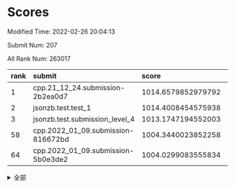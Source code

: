 # Scores

Modified Time: 2022-02-26 20:04:13

Submit Num: 207

All Rank Num: 263017

| rank |               submit               |       score        |       sigma        | pk_num |
| :--- | :--------------------------------- | :----------------- | :----------------- | :----- |
| 1    | cpp.21_12_24.submission-2b2ea0d7   | 1014.6579852979792 | 0.8557282067549331 | 5080   |
| 2    | jsonzb.test.test_1                 | 1014.4008454575938 | 0.8814640537949473 | 5084   |
| 3    | jsonzb.test.submission_level_4     | 1013.1747194552003 | 0.8058363837466441 | 5077   |
| 58   | cpp.2022_01_09.submission-816672bd | 1004.3440023852258 | 0.7028435479087309 | 5082   |
| 64   | cpp.2022_01_09.submission-5b0e3de2 | 1004.0299083555834 | 0.7117446669350168 | 5077   |


<details>
<summary>全部</summary>

| rank |                 submit                 |       score        |       sigma        | pk_num |
| :--- | :------------------------------------- | :----------------- | :----------------- | :----- |
| 1    | cpp.21_12_24.submission-2b2ea0d7       | 1014.6579852979792 | 0.8557282067549331 | 5080   |
| 2    | jsonzb.test.test_1                     | 1014.4008454575938 | 0.8814640537949473 | 5084   |
| 3    | jsonzb.test.submission_level_4         | 1013.1747194552003 | 0.8058363837466441 | 5077   |
| 4    | gobigger.level_3.submission_level_3_29 | 1012.0086852401333 | 0.7734251290451145 | 5080   |
| 5    | gobigger.level_3.submission_level_3_34 | 1011.3509300425932 | 0.793430567836899  | 5087   |
| 6    | gobigger.level_3.submission_level_3_46 | 1011.0586070156303 | 0.7767096690639345 | 5079   |
| 7    | gobigger.level_3.submission_level_3_47 | 1011.0265696935734 | 0.7638915751229632 | 5090   |
| 8    | gobigger.level_3.submission_level_3_4  | 1010.9935124164698 | 0.7684692243734109 | 5081   |
| 9    | gobigger.level_3.submission_level_3_27 | 1010.9366463289214 | 0.7680737635844924 | 5082   |
| 10   | gobigger.level_3.submission_level_3_38 | 1010.8986968137772 | 0.7530656331690908 | 5083   |
| 11   | gobigger.level_3.submission_level_3_35 | 1010.8652936114894 | 0.7575827238478426 | 5081   |
| 12   | gobigger.level_3.submission_level_3_8  | 1010.7433242786492 | 0.7719235341771588 | 5083   |
| 13   | gobigger.level_3.submission_level_3_2  | 1010.7096102730833 | 0.7765029713140555 | 5085   |
| 14   | gobigger.level_3.submission_level_3_15 | 1010.6268683392523 | 0.7692251079626597 | 5078   |
| 15   | gobigger.level_3.submission_level_3_5  | 1010.5935780434423 | 0.7557714681965135 | 5080   |
| 16   | gobigger.level_3.submission_level_3_14 | 1010.468490978163  | 0.7687445813593825 | 5084   |
| 17   | gobigger.level_3.submission_level_3_19 | 1010.4315909367773 | 0.7517589941370423 | 5083   |
| 18   | gobigger.level_3.submission_level_3_3  | 1010.3997433694248 | 0.7535011139142845 | 5080   |
| 19   | gobigger.level_3.submission_level_3_28 | 1010.378232202574  | 0.7570065466247731 | 5082   |
| 20   | gobigger.level_3.submission_level_3_36 | 1010.3604145263602 | 0.7663338985437465 | 5080   |
| 21   | gobigger.level_3.submission_level_3_12 | 1010.331996301251  | 0.7772051453447169 | 5085   |
| 22   | gobigger.level_3.submission_level_3_32 | 1010.3292154756006 | 0.7667257895548255 | 5083   |
| 23   | gobigger.level_3.submission_level_3_26 | 1010.3218236551238 | 0.766745417050446  | 5081   |
| 24   | gobigger.level_3.submission_level_3_17 | 1010.2659233176893 | 0.7716512211849949 | 5083   |
| 25   | gobigger.level_3.submission_level_3_41 | 1010.0904471134567 | 0.7570208827786765 | 5082   |
| 26   | gobigger.level_3.submission_level_3_11 | 1010.0138306131387 | 0.7350517267037221 | 5085   |
| 27   | gobigger.level_3.submission_level_3_21 | 1009.9521390233795 | 0.7580314263249184 | 5080   |
| 28   | gobigger.level_3.submission_level_3_23 | 1009.9511904261758 | 0.746462848633315  | 5080   |
| 29   | gobigger.level_3.submission_level_3_9  | 1009.8601584756276 | 0.7462609412320794 | 5079   |
| 30   | gobigger.level_3.submission_level_3_20 | 1009.8479080355288 | 0.7599034066736058 | 5086   |
| 31   | gobigger.level_3.submission_level_3_37 | 1009.8243222071729 | 0.7555096809425991 | 5086   |
| 32   | gobigger.level_3.submission_level_3_40 | 1009.6852355052969 | 0.7727846845234211 | 5084   |
| 33   | gobigger.level_3.submission_level_3_33 | 1009.625971644701  | 0.7749853865883842 | 5079   |
| 34   | gobigger.level_3.submission_level_3_10 | 1009.5688804082837 | 0.7365749772777439 | 5083   |
| 35   | gobigger.level_3.submission_level_3_44 | 1009.5509566778483 | 0.7478691896107537 | 5087   |
| 36   | gobigger.level_3.submission_level_3_42 | 1009.5471323542399 | 0.7673354071079339 | 5082   |
| 37   | gobigger.level_3.submission_level_3_1  | 1009.4945890190498 | 0.759724024576776  | 5085   |
| 38   | gobigger.level_3.submission_level_3_31 | 1009.4935922216256 | 0.7849508683769444 | 5076   |
| 39   | gobigger.level_3.submission_level_3_39 | 1009.4176706702427 | 0.7581847040635238 | 5084   |
| 40   | gobigger.level_3.submission_level_3_45 | 1009.3732949666521 | 0.7581016356824323 | 5091   |
| 41   | gobigger.level_3.submission_level_3_18 | 1009.3542143630548 | 0.7523154428732841 | 5085   |
| 42   | gobigger.level_3.submission_level_3_48 | 1009.2401470065424 | 0.7365332152154206 | 5084   |
| 43   | gobigger.level_3.submission_level_3_22 | 1009.1003693403006 | 0.7517711041662666 | 5083   |
| 44   | gobigger.level_3.submission_level_3_0  | 1009.0524251470517 | 0.7553421704745911 | 5084   |
| 45   | gobigger.level_3.submission_level_3_25 | 1009.0401684219838 | 0.7432107168526859 | 5078   |
| 46   | gobigger.level_3.submission_level_3_13 | 1008.8660632622328 | 0.7614325965451433 | 5084   |
| 47   | gobigger.level_3.submission_level_3_49 | 1008.853600287602  | 0.7342089141753604 | 5083   |
| 48   | gobigger.level_3.submission_level_3_43 | 1008.7530843862638 | 0.7443212465800179 | 5083   |
| 49   | gobigger.level_3.submission_level_3_30 | 1008.7168203757172 | 0.7261899163119031 | 5084   |
| 50   | gobigger.level_3.submission_level_3_6  | 1008.6632338009802 | 0.7422565792047394 | 5082   |
| 51   | gobigger.level_3.submission_level_3_24 | 1008.626469064273  | 0.7460033804740634 | 5084   |
| 52   | gobigger.level_3.submission_level_3_16 | 1008.592161082846  | 0.7596828500051054 | 5084   |
| 53   | gobigger.level_3.submission_level_3_7  | 1008.1226474108727 | 0.7282536894957098 | 5083   |
| 54   | gobigger.level_1.submission_level_1_14 | 1004.784154729224  | 0.7171294794410766 | 5082   |
| 55   | gobigger.level_1.submission_level_1_4  | 1004.604468487045  | 0.7228544457048937 | 5085   |
| 56   | gobigger.level_1.submission_level_1_26 | 1004.5673607767104 | 0.7174964640556659 | 5082   |
| 57   | gobigger.level_1.submission_level_1_15 | 1004.4278490574329 | 0.7139940057252719 | 5080   |
| 58   | cpp.2022_01_09.submission-816672bd     | 1004.3440023852258 | 0.7028435479087309 | 5082   |
| 59   | gobigger.level_1.submission_level_1_2  | 1004.3290365330027 | 0.7149157696915571 | 5081   |
| 60   | gobigger.level_1.submission_level_1_1  | 1004.3149297505698 | 0.7109069916098818 | 5079   |
| 61   | gobigger.level_1.submission_level_1_29 | 1004.1677125458904 | 0.7174273763193011 | 5078   |
| 62   | gobigger.level_1.submission_level_1_46 | 1004.1667196008522 | 0.717653072303557  | 5081   |
| 63   | gobigger.level_1.submission_level_1_45 | 1004.0996157698387 | 0.7080464102529072 | 5087   |
| 64   | cpp.2022_01_09.submission-5b0e3de2     | 1004.0299083555834 | 0.7117446669350168 | 5077   |
| 65   | gobigger.level_1.submission_level_1_37 | 1003.9545439949019 | 0.7170576522670904 | 5081   |
| 66   | gobigger.level_1.submission_level_1_7  | 1003.7733744907181 | 0.7114387360045559 | 5085   |
| 67   | gobigger.level_1.submission_level_1_47 | 1003.7542317523522 | 0.7172369069700343 | 5078   |
| 68   | gobigger.level_1.submission_level_1_27 | 1003.7229929705302 | 0.7237943370933972 | 5079   |
| 69   | gobigger.level_1.submission_level_1_3  | 1003.6960862952176 | 0.7107481259721704 | 5081   |
| 70   | gobigger.level_1.submission_level_1_41 | 1003.6653878134734 | 0.7197328724359725 | 5082   |
| 71   | gobigger.level_1.submission_level_1_42 | 1003.6550915437036 | 0.7081017879846675 | 5086   |
| 72   | gobigger.level_1.submission_level_1_33 | 1003.6451542057474 | 0.7201530945741197 | 5082   |
| 73   | gobigger.level_1.submission_level_1_6  | 1003.5763539772028 | 0.7194363477482728 | 5081   |
| 74   | gobigger.level_1.submission_level_1_21 | 1003.5583477909423 | 0.7113217696904777 | 5078   |
| 75   | gobigger.level_1.submission_level_1_5  | 1003.5315695375133 | 0.7165934028262603 | 5077   |
| 76   | gobigger.level_1.submission_level_1_35 | 1003.5291348774208 | 0.7175972464025089 | 5086   |
| 77   | gobigger.level_1.submission_level_1_19 | 1003.5285932505125 | 0.7121832429180428 | 5087   |
| 78   | gobigger.level_1.submission_level_1_17 | 1003.4658689868667 | 0.720450738655555  | 5086   |
| 79   | gobigger.level_1.submission_level_1_32 | 1003.4379599450316 | 0.7077337658293594 | 5083   |
| 80   | gobigger.level_1.submission_level_1_12 | 1003.3444613770805 | 0.717048346252883  | 5081   |
| 81   | gobigger.level_1.submission_level_1_31 | 1003.3306724297563 | 0.7130614575419125 | 5077   |
| 82   | gobigger.level_1.submission_level_1_49 | 1003.309659334457  | 0.7219718757105272 | 5079   |
| 83   | gobigger.level_1.submission_level_1_43 | 1003.2508998281618 | 0.7073316210570171 | 5077   |
| 84   | gobigger.level_1.submission_level_1_22 | 1003.1912721238318 | 0.7117446530632741 | 5083   |
| 85   | gobigger.level_1.submission_level_1_13 | 1003.1417552324308 | 0.7231011126514905 | 5074   |
| 86   | gobigger.level_1.submission_level_1_30 | 1003.080131996592  | 0.7162203362087791 | 5081   |
| 87   | gobigger.level_1.submission_level_1_8  | 1003.0671857757326 | 0.7243196519898856 | 5080   |
| 88   | gobigger.level_1.submission_level_1_38 | 1003.0410730251413 | 0.7082388486922747 | 5087   |
| 89   | gobigger.level_1.submission_level_1_23 | 1003.0304978030327 | 0.723270248231842  | 5081   |
| 90   | gobigger.level_1.submission_level_1_0  | 1003.002388932662  | 0.7209438333048426 | 5083   |
| 91   | gobigger.level_1.submission_level_1_16 | 1002.9928658063337 | 0.7331843313277839 | 5082   |
| 92   | gobigger.level_1.submission_level_1_9  | 1002.9585373142162 | 0.7197330299561322 | 5083   |
| 93   | gobigger.level_1.submission_level_1_36 | 1002.9062052802849 | 0.7152262597728344 | 5081   |
| 94   | gobigger.level_1.submission_level_1_18 | 1002.9054661943726 | 0.7202336721671252 | 5078   |
| 95   | gobigger.level_1.submission_level_1_39 | 1002.8545875057608 | 0.7182995515433825 | 5082   |
| 96   | gobigger.level_1.submission_level_1_34 | 1002.8087933390166 | 0.7150976050985807 | 5082   |
| 97   | gobigger.level_1.submission_level_1_25 | 1002.7645908919102 | 0.7102916326790562 | 5081   |
| 98   | gobigger.level_1.submission_level_1_10 | 1002.7192405468886 | 0.7085342640614807 | 5083   |
| 99   | gobigger.level_1.submission_level_1_20 | 1002.5610998156976 | 0.7156366987544495 | 5086   |
| 100  | gobigger.level_1.submission_level_1_40 | 1002.4503014834678 | 0.7145440891284277 | 5087   |
| 101  | gobigger.level_1.submission_level_1_44 | 1002.3572401246537 | 0.7104956485348268 | 5083   |
| 102  | gobigger.level_1.submission_level_1_24 | 1002.1837536851874 | 0.7141239406923968 | 5080   |
| 103  | gobigger.level_1.submission_level_1_28 | 1001.9786666518605 | 0.7199817435069699 | 5080   |
| 104  | gobigger.level_1.submission_level_1_48 | 1001.8987701390145 | 0.7141220690210794 | 5081   |
| 105  | gobigger.level_1.submission_level_1_11 | 1001.0748828172085 | 0.708592900648472  | 5083   |
| 106  | gobigger.random.submission_random_41   | 997.967248848724   | 0.7126247323953022 | 5084   |
| 107  | gobigger.random.submission_random_47   | 997.2726500172519  | 0.7035259647500213 | 5085   |
| 108  | gobigger.random.submission_random_28   | 997.2186423543737  | 0.7114886507623251 | 5085   |
| 109  | gobigger.random.submission_random_45   | 997.1666869055821  | 0.7040479302595686 | 5086   |
| 110  | gobigger.random.submission_random_35   | 997.032834597235   | 0.7033652080966276 | 5077   |
| 111  | gobigger.random.submission_random_2    | 996.9601704419903  | 0.7099610923267415 | 5083   |
| 112  | gobigger.random.submission_random_1    | 996.718441481802   | 0.7007164957391507 | 5081   |
| 113  | gobigger.random.submission_random_15   | 996.6218887157046  | 0.6975300045996322 | 5083   |
| 114  | gobigger.random.submission_random_33   | 996.466256984338   | 0.7115909120490891 | 5083   |
| 115  | gobigger.random.submission_random_25   | 996.4585796843479  | 0.7105498943612034 | 5082   |
| 116  | gobigger.random.submission_random_10   | 996.3911279722395  | 0.7053877200760867 | 5086   |
| 117  | gobigger.random.submission_random_20   | 996.3810809725568  | 0.7186687196567328 | 5085   |
| 118  | gobigger.random.submission_random_22   | 996.3706661412423  | 0.7271141295649698 | 5084   |
| 119  | gobigger.random.submission_random_9    | 996.353435910067   | 0.7025914857843578 | 5086   |
| 120  | gobigger.random.submission_random_24   | 996.28640391347    | 0.7056835519771953 | 5084   |
| 121  | gobigger.random.submission_random_26   | 996.2604286636675  | 0.7124897253988747 | 5079   |
| 122  | gobigger.random.submission_random_19   | 996.167127155645   | 0.7349090772090291 | 5085   |
| 123  | gobigger.random.submission_random_21   | 996.1429168841992  | 0.7210605835269704 | 5084   |
| 124  | gobigger.random.submission_random_32   | 996.1361185435898  | 0.7090293912305119 | 5082   |
| 125  | gobigger.random.submission_random_34   | 996.1315799330703  | 0.7298575121572979 | 5079   |
| 126  | gobigger.random.submission_random_4    | 996.0858154275433  | 0.7110175021472503 | 5083   |
| 127  | gobigger.random.submission_random_0    | 996.0790179544024  | 0.727516032912815  | 5081   |
| 128  | gobigger.random.submission_random_8    | 996.0511844270328  | 0.7006945552892002 | 5083   |
| 129  | gobigger.random.submission_random_36   | 996.0457310996364  | 0.7056661546639552 | 5082   |
| 130  | gobigger.random.submission_random_44   | 996.0272550096623  | 0.7067189321680091 | 5081   |
| 131  | gobigger.random.submission_random_37   | 995.9468552708393  | 0.7155315739672463 | 5083   |
| 132  | gobigger.random.submission_random_6    | 995.9438593160421  | 0.7118813882501613 | 5081   |
| 133  | gobigger.random.submission_random_42   | 995.8694156040228  | 0.716851952640308  | 5084   |
| 134  | gobigger.random.submission_random_48   | 995.8494872827415  | 0.7084756979974575 | 5087   |
| 135  | gobigger.random.submission_random_13   | 995.8346096070051  | 0.7203281748166954 | 5084   |
| 136  | gobigger.random.submission_random_30   | 995.7373793591192  | 0.7014725352811544 | 5082   |
| 137  | gobigger.random.submission_random_18   | 995.7041029859836  | 0.702861797573975  | 5090   |
| 138  | gobigger.random.submission_random_43   | 995.6912659971716  | 0.7010609356973081 | 5083   |
| 139  | gobigger.random.submission_random_49   | 995.6842968567469  | 0.708134481084392  | 5077   |
| 140  | gobigger.random.submission_random_29   | 995.637820357844   | 0.7079174913484223 | 5086   |
| 141  | gobigger.random.submission_random_39   | 995.6142076227502  | 0.7033786309127459 | 5081   |
| 142  | gobigger.random.submission_random_11   | 995.6090042493105  | 0.7192724492062568 | 5084   |
| 143  | gobigger.random.submission_random_27   | 995.5746948292905  | 0.7085599709702399 | 5085   |
| 144  | gobigger.random.submission_random_12   | 995.4473142539463  | 0.711218839512798  | 5087   |
| 145  | gobigger.random.submission_random_46   | 995.3253132188588  | 0.7158847455145974 | 5086   |
| 146  | gobigger.random.submission_random_7    | 995.3151751112143  | 0.7190369126284475 | 5082   |
| 147  | gobigger.random.submission_random_31   | 995.1982134748791  | 0.7032903251063279 | 5080   |
| 148  | gobigger.random.submission_random_14   | 995.1598500785899  | 0.7072775306305983 | 5077   |
| 149  | gobigger.random.submission_random_23   | 995.1589088580606  | 0.7343997837495104 | 5079   |
| 150  | gobigger.random.submission_random_38   | 995.0822963521744  | 0.7117693602378984 | 5081   |
| 151  | gobigger.random.submission_random_40   | 994.9684459778593  | 0.7194920048864963 | 5082   |
| 152  | gobigger.random.submission_random_16   | 994.8754956488992  | 0.7082900545972259 | 5084   |
| 153  | gobigger.random.submission_random_17   | 994.84118007429    | 0.7090546320723631 | 5082   |
| 154  | gobigger.random.submission_random_3    | 994.6069043631024  | 0.6981162676478507 | 5081   |
| 155  | gobigger.random.submission_random_5    | 994.5872084622729  | 0.7142045182321731 | 5085   |
| 156  | gobigger.level_2.submission_level_2_28 | 994.5749291878205  | 0.7277892774043861 | 5084   |
| 157  | gobigger.level_2.submission_level_2_35 | 994.5515278590412  | 0.7236273635574526 | 5087   |
| 158  | gobigger.level_2.submission_level_2_26 | 993.7619384676766  | 0.7283293219151574 | 5085   |
| 159  | gobigger.level_2.submission_level_2_13 | 993.4451485672917  | 0.7515165439310741 | 5086   |
| 160  | gobigger.level_2.submission_level_2_0  | 993.2322169455957  | 0.7353335789924896 | 5084   |
| 161  | gobigger.level_2.submission_level_2_1  | 993.021229163355   | 0.7418585488577523 | 5085   |
| 162  | gobigger.level_2.submission_level_2_4  | 992.9738575123553  | 0.7471920811159224 | 5083   |
| 163  | gobigger.level_2.submission_level_2_19 | 992.9578701832999  | 0.7369675176184926 | 5084   |
| 164  | gobigger.level_2.submission_level_2_23 | 992.8102389019408  | 0.7496043161972461 | 5082   |
| 165  | gobigger.level_2.submission_level_2_44 | 992.7170015033412  | 0.7460621410250974 | 5084   |
| 166  | gobigger.level_2.submission_level_2_3  | 992.6204766115035  | 0.7461383002771191 | 5082   |
| 167  | gobigger.level_2.submission_level_2_34 | 992.5695306545579  | 0.751556510350242  | 5085   |
| 168  | gobigger.level_2.submission_level_2_14 | 992.4558664604201  | 0.7478491240028419 | 5079   |
| 169  | gobigger.level_2.submission_level_2_46 | 992.4346626889231  | 0.750438010405331  | 5086   |
| 170  | gobigger.level_2.submission_level_2_15 | 992.4296711367036  | 0.7355978952309439 | 5084   |
| 171  | gobigger.level_2.submission_level_2_7  | 992.3748959215626  | 0.7726967154584329 | 5082   |
| 172  | gobigger.level_2.submission_level_2_9  | 992.3658375976744  | 0.7406113249156147 | 5082   |
| 173  | gobigger.level_2.submission_level_2_42 | 992.3292658705279  | 0.748169230083307  | 5085   |
| 174  | gobigger.level_2.submission_level_2_40 | 992.3277096404561  | 0.7512815984217699 | 5085   |
| 175  | gobigger.level_2.submission_level_2_10 | 992.3213508394473  | 0.7421960621171824 | 5084   |
| 176  | gobigger.level_2.submission_level_2_5  | 992.3185794079582  | 0.7405395820372657 | 5083   |
| 177  | gobigger.level_2.submission_level_2_37 | 992.1558014040309  | 0.7498124225767535 | 5080   |
| 178  | gobigger.level_2.submission_level_2_24 | 992.0967048471134  | 0.7408779526684826 | 5080   |
| 179  | gobigger.level_2.submission_level_2_2  | 992.096174758029   | 0.754428688330919  | 5082   |
| 180  | gobigger.level_2.submission_level_2_21 | 992.0952713968504  | 0.7354015010204008 | 5083   |
| 181  | gobigger.level_2.submission_level_2_11 | 992.0321889482884  | 0.7345894514780088 | 5081   |
| 182  | gobigger.level_2.submission_level_2_20 | 991.9680134409938  | 0.7407436276938053 | 5083   |
| 183  | gobigger.level_2.submission_level_2_45 | 991.9281254290721  | 0.7478297620266711 | 5079   |
| 184  | gobigger.level_2.submission_level_2_33 | 991.9185037721115  | 0.738654868495338  | 5083   |
| 185  | gobigger.level_2.submission_level_2_48 | 991.7812492405038  | 0.7733227481423932 | 5088   |
| 186  | gobigger.level_2.submission_level_2_29 | 991.7549975559218  | 0.7409442991451319 | 5081   |
| 187  | gobigger.level_2.submission_level_2_18 | 991.7238960330538  | 0.7447640294619816 | 5083   |
| 188  | gobigger.level_2.submission_level_2_47 | 991.6603289799405  | 0.7486414522027467 | 5081   |
| 189  | gobigger.level_2.submission_level_2_41 | 991.6470056544243  | 0.750634919694313  | 5082   |
| 190  | gobigger.level_2.submission_level_2_17 | 991.6409063002241  | 0.740532245216139  | 5080   |
| 191  | gobigger.level_2.submission_level_2_30 | 991.6050610869895  | 0.736078143733141  | 5079   |
| 192  | gobigger.level_2.submission_level_2_8  | 991.5692807546739  | 0.7329066162591414 | 5081   |
| 193  | gobigger.level_2.submission_level_2_39 | 991.5373471612188  | 0.7482168277434136 | 5078   |
| 194  | gobigger.level_2.submission_level_2_27 | 991.4985082855684  | 0.7364916241093825 | 5082   |
| 195  | gobigger.level_2.submission_level_2_25 | 991.2991762816159  | 0.7699559799224192 | 5083   |
| 196  | gobigger.level_2.submission_level_2_43 | 991.2396687695882  | 0.7603547016468882 | 5080   |
| 197  | gobigger.level_2.submission_level_2_32 | 991.1671902350064  | 0.7558969652582797 | 5085   |
| 198  | gobigger.level_2.submission_level_2_36 | 991.0315421827937  | 0.7479820761801115 | 5079   |
| 199  | gobigger.level_2.submission_level_2_38 | 991.0265787246547  | 0.7541678207379737 | 5087   |
| 200  | gobigger.level_2.submission_level_2_16 | 991.0091204682299  | 0.7429631712521968 | 5079   |
| 201  | gobigger.level_2.submission_level_2_6  | 990.9016258580735  | 0.7642151214595547 | 5078   |
| 202  | gobigger.level_2.submission_level_2_49 | 990.7836203032697  | 0.7652701691304307 | 5085   |
| 203  | gobigger.level_2.submission_level_2_12 | 990.7535264405143  | 0.74997953124609   | 5081   |
| 204  | gobigger.level_2.submission_level_2_31 | 990.6283372803697  | 0.773729285590093  | 5088   |
| 205  | gobigger.level_2.submission_level_2_22 | 990.2734289803653  | 0.7574457376603176 | 5081   |
| 206  | gobigger.none.submission_none_0        | 978.8883418405014  | 1.2681604755953386 | 5085   |
| 207  | gobigger.none.submission_none_1        | 977.2634922623434  | 1.430276491224727  | 5085   |

</details>